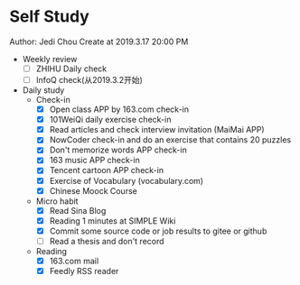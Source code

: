 # Self Study

Author: Jedi Chou
Create at 2019.3.17 20:00 PM

* Weekly review
  -[ ] ZHIHU Daily check
  -[ ] InfoQ check(从2019.3.2开始)

* Daily study
  * Check-in
    -[x] Open class APP by 163.com check-in
    -[x] 101WeiQi daily exercise check-in
    -[x] Read articles and check interview invitation (MaiMai APP)
    -[x] NowCoder check-in and do an exercise that contains 20 puzzles
    -[x] Don't memorize words APP check-in
    -[x] 163 music APP check-in
    -[x] Tencent cartoon APP check-in
    -[x] Exercise of Vocabulary (vocabulary.com)
    -[x] Chinese Moock Course

  * Micro habit
    -[x] Read Sina Blog
    -[x] Reading 1 minutes at SIMPLE Wiki
    -[x] Commit some source code or job results to gitee or github
    -[ ] Read a thesis and don't record

  * Reading
    -[x] 163.com mail
    -[x] Feedly RSS reader
